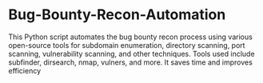 # Bug-Bounty-Recon-Automation
This Python script automates the bug bounty recon process using various open-source tools for subdomain enumeration, directory scanning, port scanning, vulnerability scanning, and other techniques. Tools used include subfinder, dirsearch, nmap, vulners, and more. It saves time and improves efficiency
